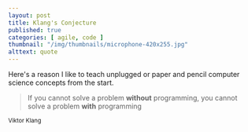 ```yaml
---
layout: post
title: Klang's Conjecture
published: true
categories: [ agile, code ]
thumbnail: "/img/thumbnails/microphone-420x255.jpg"
alttext: quote
---
```


Here's a reason I like to teach unplugged or paper and pencil computer science concepts from the start.

<blockquote>
If you cannot solve a problem <strong>without</strong> programming,
you cannot solve a problem <strong>with</strong> programming</blockquote>
<small>Viktor Klang</small>
